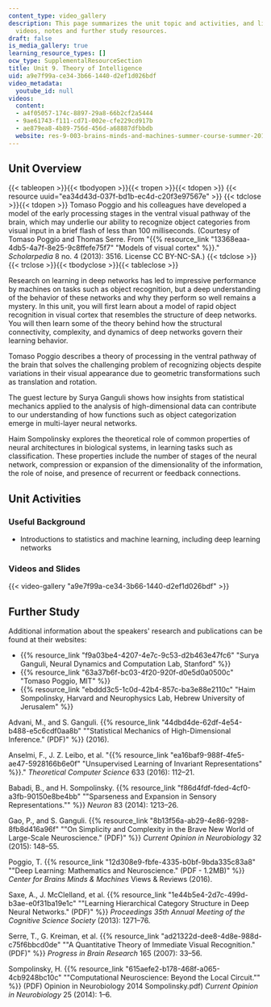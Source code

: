 ```yaml
---
content_type: video_gallery
description: This page summarizes the unit topic and activities, and links to lecture
  videos, notes and further study resources.
draft: false
is_media_gallery: true
learning_resource_types: []
ocw_type: SupplementalResourceSection
title: Unit 9. Theory of Intelligence
uid: a9e7f99a-ce34-3b66-1440-d2ef1d026bdf
video_metadata:
  youtube_id: null
videos:
  content:
  - a4f05057-174c-8897-29a8-66b2cf2a5444
  - 9ae61743-f111-cd71-002e-cfe229cd917b
  - ae879ea8-4b89-756d-456d-a68887dfbbdb
  website: res-9-003-brains-minds-and-machines-summer-course-summer-2015
---
```

## Unit Overview

{{< tableopen >}}{{< tbodyopen >}}{{< tropen >}}{{< tdopen >}}
{{< resource uuid="ea34d43d-037f-bd1b-ec4d-c20f3e97567e" >}}
{{< tdclose >}}{{< tdopen >}}
Tomaso Poggio and his colleagues have developed a model of the early processing stages in the ventral visual pathway of the brain, which may underlie our ability to recognize object categories from visual input in a brief flash of less than 100 milliseconds. (Courtesy of Tomaso Poggio and Thomas Serre. From "{{% resource_link "13368eaa-4db5-4a7f-8e25-9c8ffefe75f7" "Models of visual cortex" %}}." *Scholarpedia* 8 no. 4 (2013): 3516. License CC BY-NC-SA.)
{{< tdclose >}}{{< trclose >}}{{< tbodyclose >}}{{< tableclose >}}

Research on learning in deep networks has led to impressive performance by machines on tasks such as object recognition, but a deep understanding of the behavior of these networks and why they perform so well remains a mystery. In this unit, you will first learn about a model of rapid object recognition in visual cortex that resembles the structure of deep networks. You will then learn some of the theory behind how the structural connectivity, complexity, and dynamics of deep networks govern their learning behavior.

Tomaso Poggio describes a theory of processing in the ventral pathway of the brain that solves the challenging problem of recognizing objects despite variations in their visual appearance due to geometric transformations such as translation and rotation.

The guest lecture by Surya Ganguli shows how insights from statistical mechanics applied to the analysis of high-dimensional data can contribute to our understanding of how functions such as object categorization emerge in multi-layer neural networks.

Haim Sompolinsky explores the theoretical role of common properties of neural architectures in biological systems, in learning tasks such as classification. These properties include the number of stages of the neural network, compression or expansion of the dimensionality of the information, the role of noise, and presence of recurrent or feedback connections.

## Unit Activities

### Useful Background

- Introductions to statistics and machine learning, including deep learning networks

### Videos and Slides

{{< video-gallery "a9e7f99a-ce34-3b66-1440-d2ef1d026bdf" >}}

## Further Study

Additional information about the speakers' research and publications can be found at their websites:

- {{% resource_link "f9a03be4-4207-4e7c-9c53-d2b463e47fc6" "Surya Ganguli, Neural Dynamics and Computation Lab, Stanford" %}}
- {{% resource_link "63a37b6f-bc03-4f20-920f-d0e5d0a0500c" "Tomaso Poggio, MIT" %}}
- {{% resource_link "ebddd3c5-1c0d-42b4-857c-ba3e88e2110c" "Haim Sompolinsky, Harvard and Neurophysics Lab, Hebrew University of Jerusalem" %}}

Advani, M., and S. Ganguli. {{% resource_link "44dbd4de-62df-4e54-b488-e5c6cdf0aa8b" "\"Statistical Mechanics of High-Dimensional Inference.\" (PDF)" %}} (2016).

Anselmi, F., J. Z. Leibo, et al. "{{% resource_link "ea16baf9-988f-4fe5-ae47-5928166b6e0f" "Unsupervised Learning of Invariant Representations" %}}." *Theoretical Computer Science* 633 (2016): 112–21.

Babadi, B., and H. Sompolinsky. {{% resource_link "f86d4fdf-fded-4cf0-a3fb-90150e8be4bb" "\"Sparseness and Expansion in Sensory Representations.\"" %}} *Neuron* 83 (2014): 1213–26.

Gao, P., and S. Ganguli. {{% resource_link "8b13f56a-ab29-4e86-9298-8fb8d416a96f" "\"On Simplicity and Complexity in the Brave New World of Large-Scale Neuroscience.\" (PDF)" %}} *Current Opinion in Neurobiology* 32 (2015): 148–55.

Poggio, T. {{% resource_link "12d308e9-fbfe-4335-b0bf-9bda335c83a8" "\"Deep Learning: Mathematics and Neuroscience.\" (PDF - 1.2MB)" %}} *Center for Brains Minds & Machines* Views & Reviews (2016).

Saxe, A., J. McClelland, et al. {{% resource_link "1e44b5e4-2d7c-499d-b3ae-e0f31ba19e1c" "\"Learning Hierarchical Category Structure in Deep Neural Networks.\" (PDF)" %}} *Proceedings 35th Annual Meeting of the Cognitive Science Society* (2013): 1271–76.

Serre, T., G. Kreiman, et al. {{% resource_link "ad21322d-dee8-4d8e-988d-c75f6bbcd0de" "\"A Quantitative Theory of Immediate Visual Recognition.\" (PDF)" %}} *Progress in Brain Research* 165 (2007): 33–56.

Sompolinsky, H. {{% resource_link "615aefe2-b178-468f-a065-4cb9248bc10c" "\"Computational Neuroscience: Beyond the Local Circuit.\"" %}} (PDF) Opinion in Neurobiology 2014 Sompolinsky.pdf) *Current Opinion in Neurobiology* 25 (2014): 1–6.